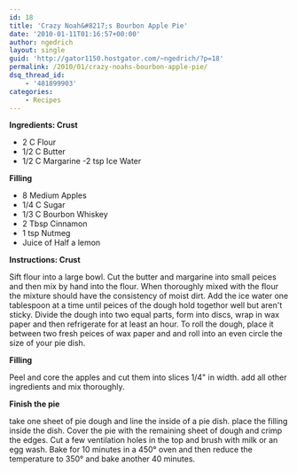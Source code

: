 ```yaml
---
id: 18
title: 'Crazy Noah&#8217;s Bourbon Apple Pie'
date: '2010-01-11T01:16:57+00:00'
author: ngedrich
layout: single
guid: 'http://gator1150.hostgator.com/~ngedrich/?p=18'
permalink: /2010/01/crazy-noahs-bourbon-apple-pie/
dsq_thread_id:
    - '481899903'
categories:
    - Recipes
---
```


**Ingredients: Crust**
- 2 C Flour 
- 1/2 C Butter 
- 1/2 C Margarine 
-2 tsp Ice Water 

**Filling**
- 8 Medium Apples 
- 1/4 C Sugar 
- 1/3 C Bourbon Whiskey 
- 2 Tbsp Cinnamon 
- 1 tsp Nutmeg 
- Juice of Half a lemon 

**Instructions: Crust**

Sift flour into a large bowl. Cut the butter and margarine into small peices and then mix by hand into the flour. When thoroughly mixed with the flour the mixture should have the consistency of moist dirt. Add the ice water one tablespoon at a time until peices of the dough hold togethor well but aren't sticky. Divide the dough into two equal parts, form into discs, wrap in wax paper and then refrigerate for at least an hour. To roll the dough, place it between two fresh peices of wax paper and and roll into an even circle the size of your pie dish. 

**Filling**

Peel and core the apples and cut them into slices 1/4" in width. add all other ingredients and mix thoroughly. 

**Finish the pie**

take one sheet of pie dough and line the inside of a pie dish. place the filling inside the dish. Cover the pie with the remaining sheet of dough and crimp the edges. Cut a few ventilation holes in the top and brush with milk or an egg wash. Bake for 10 minutes in a 450° oven and then reduce the temperature to 350° and bake another 40 minutes. 